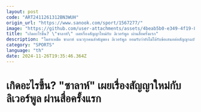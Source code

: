 ```yaml
---
layout: post
code: "ART2411261312BN3WUH"
origin_url: "https://www.sanook.com/sport/1567277/"
image: "https://github.com/user-attachments/assets/4beab5b0-e349-4f19-8cf5-1089e277b3e1"
title: "เกิดอะไรขึ้น? \"ซาลาห์\" เผยเรื่องสัญญาใหม่กับ ลิเวอร์พูล ผ่านสื่อครั้งแรก"
description: "โมฮาเหม็ด ซาลาห์ แนวรุกคนสำคัญของ ลิเวอร์พูล ยอมรับว่ายังไม่ได้รับข้อเสนอต่อสัญญาฉบับใหม่จากสโมสรและมีโอกาสย้ายมากกว่าอยู่ต่อ"
category: "SPORTS"
language: "th"
date: 2024-11-26T19:35:46.364Z
---
```


# เกิดอะไรขึ้น? "ซาลาห์" เผยเรื่องสัญญาใหม่กับ ลิเวอร์พูล ผ่านสื่อครั้งแรก